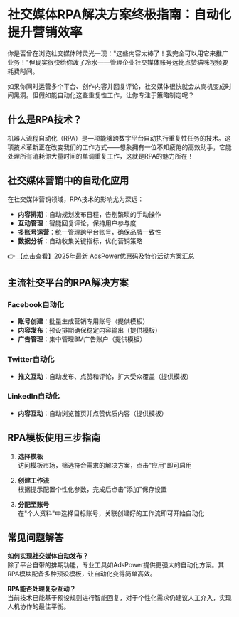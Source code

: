 # 社交媒体RPA解决方案终极指南：自动化提升营销效率

你是否曾在浏览社交媒体时灵光一现："这些内容太棒了！我完全可以用它来推广业务！"但现实很快给你泼了冷水——管理企业社交媒体账号远比点赞猫咪视频要耗费时间。

如果你同时运营多个平台、创作内容并回复评论，社交媒体很快就会从商机变成时间黑洞。但假如能自动化这些重复性工作，让你专注于策略制定呢？

## 什么是RPA技术？

机器人流程自动化（RPA）是一项能够跨数字平台自动执行重复性任务的技术。这项技术革新正在改变我们的工作方式——想象拥有一位不知疲倦的高效助手，它能处理所有消耗你大量时间的单调重复工作，这就是RPA的魅力所在！

## 社交媒体营销中的自动化应用

在社交媒体营销领域，RPA技术的影响尤为深远：

- **内容排期**：自动规划发布日程，告别繁琐的手动操作
- **互动管理**：智能回复评论，保持用户参与度
- **多账号运营**：统一管理跨平台账号，确保品牌一致性
- **数据分析**：自动收集关键指标，优化营销策略

👉 [【点击查看】2025年最新 AdsPower优惠码及特价活动方案汇总](https://bit.ly/adspower_free)

## 主流社交平台的RPA解决方案

### Facebook自动化
- **账号创建**：批量生成营销专用账号（提供模板）
- **内容发布**：预设排期确保稳定内容输出（提供模板）
- **广告管理**：集中管理BM广告账户（提供模板）

### Twitter自动化
- **推文互动**：自动发布、点赞和评论，扩大受众覆盖（提供模板）

### LinkedIn自动化
- **内容互动**：自动浏览首页并点赞优质内容（提供模板）

## RPA模板使用三步指南

1. **选择模板**  
   访问模板市场，筛选符合需求的解决方案，点击"应用"即可启用

2. **创建工作流**  
   根据提示配置个性化参数，完成后点击"添加"保存设置

3. **分配至账号**  
   在"个人资料"中选择目标账号，关联创建好的工作流即可开始自动化

## 常见问题解答

**如何实现社交媒体自动发布？**  
除了平台自带的排期功能，专业工具如AdsPower提供更强大的自动化方案。其RPA模块配备多种预设模板，让自动化变得简单高效。

**RPA能否处理复杂互动？**  
当前技术已能基于预设规则进行智能回复，对于个性化需求仍建议人工介入，实现人机协作的最佳平衡。